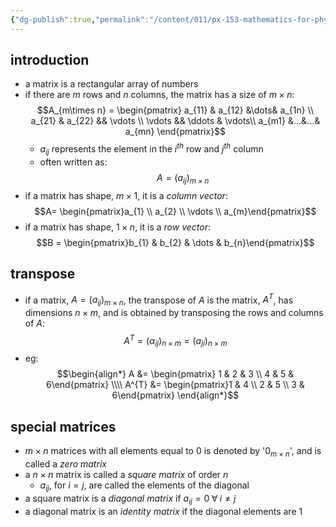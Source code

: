 ```yaml
---
{"dg-publish":true,"permalink":"/content/011/px-153-mathematics-for-physicists/term-2/px-153-k-linear-algebra/px-153-k1-terminology-of-matrices/","created":"2024-11-25T10:50:32.000+00:00","updated":"2024-11-26T19:39:57.317+00:00"}
---
```


## introduction
- a matrix is a rectangular array of numbers
- if there are $m$ rows and $n$ columns, the matrix has a size of $m\times n:$ 
$$A_{m\times n} = \begin{pmatrix} 
  a_{11} & a_{12} &\dots& a_{1n} \\ 
  a_{21} & a_{22} && \vdots \\
  \vdots  && \ddots & \vdots\\ 
  a_{m1} &...&...& a_{mn}
  \end{pmatrix}$$
  - $a_{ij}$ represents the element in the $i^{th}$ row and $j^{th}$ column
  - often written as: 
  $$A = (a_{ij})_{m\times n}$$
-  if a matrix has shape, $m\times 1$, it is a *column vector*: 
$$A= \begin{pmatrix}a_{1} \\ a_{2}  \\ \vdots \\ a_{m}\end{pmatrix}$$
- if a matrix has shape, $1\times n$, it is a *row vector*: 
$$B = \begin{pmatrix}b_{1} & b_{2} & \dots & b_{n}\end{pmatrix}$$
## transpose
- if a matrix, $A = (a_{ij})_{m\times n}$, the transpose of $A$ is the matrix, $A^{T}$, has dimensions $n\times m$, and is obtained by transposing the rows and columns of $A:$ 
$$A^{T}= (\alpha_{ij})_{n\times m}= (a_{ji})_{n\times m}$$
- eg: 
$$\begin{align*}
  A &= \begin{pmatrix} 1 & 2 & 3 \\
  4 & 5 & 6\end{pmatrix} \\\\
  A^{T} &= \begin{pmatrix}1 & 4 \\ 2 & 5  \\ 3 & 6\end{pmatrix}
\end{align*}$$
## special matrices
  - $m\times n$ matrices with all elements equal to $0$ is denoted by '$0_{m\times n}$', and is called a *zero matrix*
  - a $n\times n$ matrix is called a *square matrix* of order $n$
	  - $a_{ij}$, for $i=j$, are called the elements of the diagonal
  - a square matrix is a *diagonal matrix* if $a_{ij}=0 \; \forall \; i\neq j$
  - a diagonal matrix is an *identity matrix* if the diagonal elements are $1$

